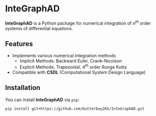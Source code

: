 # InteGraphAD

**InteGraphAD** is a Python package for numerical integration of $n^{th}$ order systems of differential equations. 

## Features
- Implements various numerical integration methods
    - Implicit Methods: Backward Euler, Crank-Nicolson
    - Explicit Methods: Trapezoidal, $4^{th}$ order Runge Kutta
- Compatible with **CSDL** (Computational System Design Language)

## Installation

You can install **InteGraphAD** via `pip`:

```bash
pip install git+https://github.com/butterboy265/InteGraphAD.git

